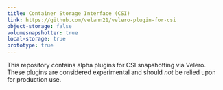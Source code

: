 ```yaml
---
title: Container Storage Interface (CSI)
link: https://github.com/velann21/velero-plugin-for-csi
object-storage: false
volumesnapshotter: true
local-storage: true
prototype: true
---
```

This repository contains alpha plugins for CSI snapshotting via Velero. These plugins are considered experimental and should _not_ be relied upon for production use.

